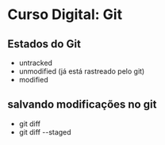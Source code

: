 # Curso Digital: Git

## Estados do Git

- untracked
- unmodified (já está rastreado pelo git)
- modified

## salvando modificações no git

- git diff
- git diff --staged